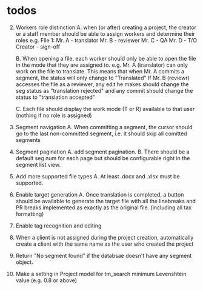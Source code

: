 # todos

<!-- 1. Add sentence break exclusions
    sentences should not break at the end of certain patterns
    e.g.
        Mr. Elder was walking down the street.

    When segmentized now:
        1. Mr.
        2. Elder was walking down the street.

    This should not happen. -->

2. Workers role distinction
    A. when (or after) creating a project, the creator or a staff member
        should be able to assign workers and determine their roles
        e.g.
            File 1: 
                Mr. A - translator
                Mr. B - reviewer
                Mr. C - QA
                Mr. D - T/O
                Creator - sign-off
    
    B. When opening a file, each worker should only be able to open the file
        in the mode that they are assigned to.
        e.g.
            Mr. A (translator) can only work on the file to translate.
            This means that when Mr. A commits a segment, the status will only
            change to "Translated"
            If Mr. B (reviewr) accesses the file as a reviewer, any edit he makes
            should change the seg status as "translation rejected" and
            any commit should change the status to "translation accepted"
    
    C. Each file should display the work mode (T or R) available to that user 
        (nothing if no role is assigned)

3. Segment navigation
    A. When committing a segment, the cursor should go to the last non-committed
        segment, i.e. it should skip all comitted segments

4. Segment pagination
    A. add segment pagination.
    B. There should be a default seg num for each page but should be configurable
        right in the segment list view.

5. Add more supported file types
    A. At least .docx and .xlsx must be supported.

6. Enable target generation
    A. Once translation is completed, a button should be available to
        generate the target file with all the linebreaks and PR breaks
        implemented as exactly as the original file. (including all tax formatting)

7. Enable tag recognition and editing

8. When a client is not assigned during the project creation, automatically
    create a client with the same name as the user who created the project

9. Return "No segment found" if the databsae doesn't have any segment object.

10. Make a setting in Project model for tm_search minimum Levenshtein value (e.g. 0.8 or above)